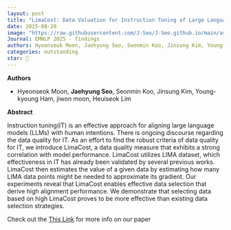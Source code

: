 ```yaml
---
layout: post
title: "LimaCost: Data Valuation for Instruction Tuning of Large Language Models"
date: 2025-08-20
image: "https://raw.githubusercontent.com/J-Seo/J-Seo.github.io/main/assets/img/emnlp2025.png"
Journal: EMNLP 2025 - findings
authors: Hyeonseok Moon, Jaehyung Seo, Seonmin Koo, Jinsung Kim, Young-kyoung Ham, jiwon moon, Heuiseok Lim
categories: outstanding
star: 🌟
---
```

**Authors**
- Hyeonseok Moon, **Jaehyung Seo**, Seonmin Koo, Jinsung Kim, Young-kyoung Ham, jiwon moon, Heuiseok Lim

**Abstract**

Instruction tuning(IT) is an effective approach for aligning large language models (LLMs) with human intentions. There is ongoing discourse regarding the data quality for IT. As an effort to find the robust criteria of data quality for IT, we introduce LimaCost, a data quality measure that exhibits a strong correlation with model performance. LimaCost utilizes LIMA dataset, which effectiveness in IT has already been validated by several previous works. LimaCost then estimates the value of a given data by estimating how many LIMA data points might be needed to approximate its gradient. Our experiments reveal that LimaCost enables effective data selection that derive high alignment performance. We demonstrate that selecting data based on high LimaCost proves to be more effective than existing data selection strategies.

Check out the [This Link][DOI] for more info on our paper

[DOI]: TBD

